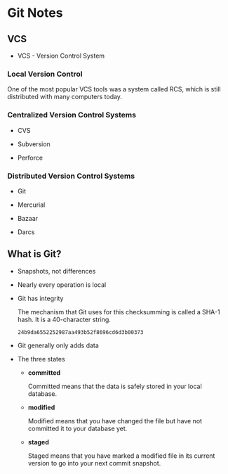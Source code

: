 # Git Notes

## VCS

- VCS - Version Control System

### Local Version Control

One of the most popular VCS tools was a system called RCS, which is still distributed with many computers today.

### Centralized Version Control Systems

- CVS

- Subversion

- Perforce

### Distributed Version Control Systems

- Git

- Mercurial

- Bazaar

- Darcs

## What is Git?

- Snapshots, not differences

- Nearly every operation is local

- Git has integrity

  The mechanism that Git uses for this checksumming is called a SHA-1 hash. It is a 40-character string.

  ```
  24b9da6552252987aa493b52f8696cd6d3b00373
  ```

- Git generally only adds data

- The three states

  - **committed**

    Committed means that the data is safely stored in your local database.

  - **modified**

    Modified means that you have changed the file but have not committed it to your database yet.

  - **staged**

    Staged means that you have marked a modified file in its current version to go into your next commit snapshot.

